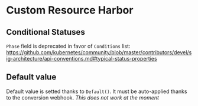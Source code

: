 # Custom Resource Harbor

## Conditional Statuses

`Phase` field is deprecated in favor of `Conditions` list: <https://github.com/kubernetes/community/blob/master/contributors/devel/sig-architecture/api-conventions.md#typical-status-properties>

## Default value

Default value is setted thanks to `Default()`. It must be auto-applied thanks to the conversion webhook.
_This does not work at the moment_
